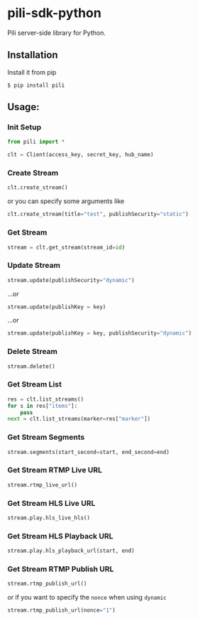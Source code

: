 pili-sdk-python
=============

Pili server-side library for Python.

Installation
-------------
Install it from pip

    $ pip install pili

Usage:
-------------
### Init Setup
```python
from pili import *

clt = Client(access_key, secret_key, hub_name)
```

### Create Stream

```python
clt.create_stream()
```
or you can specify some arguments like

```python
clt.create_stream(title="test", publishSecurity="static")
```

### Get Stream
```python
stream = clt.get_stream(stream_id=id)
```

### Update Stream
```python
stream.update(publishSecurity="dynamic")
```
...or
```python
stream.update(publishKey = key)
```
...or
```python
stream.update(publishKey = key, publishSecurity="dynamic")
```

### Delete Stream
```python
stream.delete()
```

### Get Stream List
```python
res = clt.list_streams()
for s in res["items"]:
    pass
next = clt.list_streams(marker=res["marker"])
```

### Get Stream Segments
```python
stream.segments(start_second=start, end_second=end)
```

### Get Stream RTMP Live URL

```python
stream.rtmp_live_url()
```

### Get Stream HLS Live URL

```python
stream.play.hls_live_hls()
```
    
### Get Stream HLS Playback URL

```python
stream.play.hls_playback_url(start, end)
```

### Get Stream RTMP Publish URL

```python
stream.rtmp_publish_url()
```
or if you want to specify the `nonce` when using `dynamic`
```python
stream.rtmp_publish_url(nonce="1")
```
